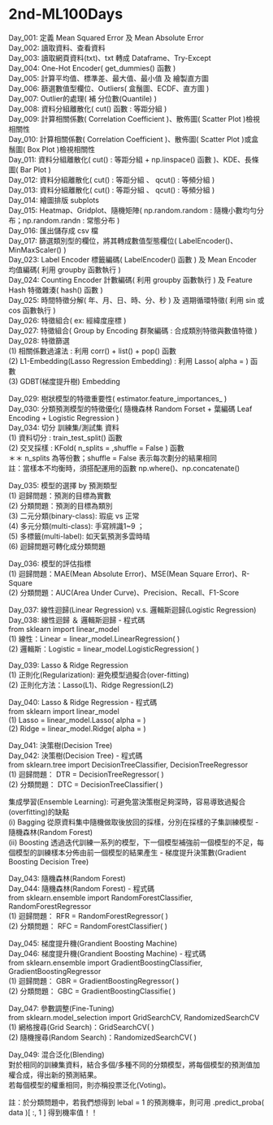 # 2nd-ML100Days
   
Day_001: 定義 Mean Squared Error 及 Mean Absolute Error  
Day_002: 讀取資料、查看資料  
Day_003: 讀取網頁資料(txt)、txt 轉成 Dataframe、Try-Except    
Day_004: One-Hot Encoder( get_dummies() 函數 )    
Day_005: 計算平均值、標準差、最大值、最小值 及 繪製直方圖  
Day_006: 篩選數值型欄位、Outliers( 盒鬚圖、ECDF、直方圖 )  
Day_007: Outlier的處理( 補 分位數(Quantile) )  
Day_008: 資料分組離散化( cut() 函數 : 等距分組 )  
Day_009: 計算相關係數( Correlation Coefficient )、散佈圖( Scatter Plot )檢視相關性  
Day_010: 計算相關係數( Correlation Coefficient )、散佈圖( Scatter Plot )或盒鬚圖( Box Plot )檢視相關性  
Day_011: 資料分組離散化( cut() : 等距分組 + np.linspace() 函數 )、KDE、長條圖( Bar Plot )  
Day_012: 資料分組離散化( cut() : 等距分組 、 qcut() : 等頻分組 )  
Day_013: 資料分組離散化( cut() : 等距分組 、 qcut() : 等頻分組 )  
Day_014: 繪圖排版 subplots   
Day_015: Heatmap、Gridplot、隨機矩陣( np.random.random : 隨機小數均勻分布；np.random.randn : 常態分布 )   
Day_016: 匯出儲存成 csv 檔  
Day_017: 篩選類別型的欄位，將其轉成數值型態欄位( LabelEncoder()、MinMaxScaler() )  
Day_023: Label Encoder 標籤編碼( LabelEncoder() 函數 ) 及 Mean Encoder 均值編碼( 利用 groupby 函數執行 )  
Day_024: Counting Encoder 計數編碼( 利用 groupby 函數執行 ) 及 Feature Hash 特徵雜湊( hash() 函數 )  
Day_025: 時間特徵分解( 年、月、日、時、分、秒 ) 及 週期循環特徵( 利用 sin 或 cos 函數執行 )  
Day_026: 特徵組合( ex: 經緯度座標 )  
Day_027: 特徵組合( Group by Encoding 群聚編碼 : 合成類別特徵與數值特徵 )  
Day_028: 特徵篩選    
         (1) 相關係數過濾法 : 利用 corr() + list() + pop() 函數   
         (2) L1-Embedding(Lasso Regression Embedding) : 利用 Lasso( alpha = ) 函數  
         (3) GDBT(梯度提升樹) Embedding    
  
Day_029: 樹狀模型的特徵重要性( estimator.feature_importances_ )  
Day_030: 分類預測模型的特徵優化( 隨機森林 Random Forset + 葉編碼 Leaf Encoding + Logistic Regression )  
Day_034: 切分 訓練集/測試集 資料    
         (1) 資料切分 : train_test_split() 函數   
         (2) 交叉採樣 : KFold( n_splits = ,shuffle = False ) 函數   
         ＊＊ n_splits 為等份數；shuffle = False 表示每次劃分的結果相同  
         註：當樣本不均衡時，須搭配運用的函數 np.where()、np.concatenate()  

Day_035: 模型的選擇 by 預測類型  
         (1) 迴歸問題：預測的目標為實數  
         (2) 分類問題：預測的目標為類別  
         (3) 二元分類(binary-class): 瑕疵 vs 正常  
         (4) 多元分類(multi-class): 手寫辨識1~9 ；    
         (5) 多標籤(multi-label): 如天氣預測多雲時晴  
         (6) 迴歸問題可轉化成分類問題
  
Day_036: 模型的評估指標  
         (1) 迴歸問題：MAE(Mean Absolute Error)、MSE(Mean Square Error)、R-Square  
         (2) 分類問題：AUC(Area Under Curve)、Precision、Recall、F1-Score  
  
Day_037: 線性迴歸(Linear Regression) v.s. 邏輯斯迴歸(Logistic Regression)  
Day_038: 線性迴歸 ＆ 邏輯斯迴歸 - 程式碼    
         from sklearn import linear_model  
         (1) 線性：Linear = linear_model.LinearRegression( )  
         (2) 邏輯斯：Logistic = linear_model.LogisticRegression( )   
         
Day_039: Lasso & Ridge Regression  
         (1) 正則化(Regularization): 避免模型過擬合(over-fitting)  
         (2) 正則化方法：Lasso(L1)、Ridge Regression(L2)   

Day_040: Lasso & Ridge Regression - 程式碼     
         from sklearn import linear_model  
         (1) Lasso = linear_model.Lasso( alpha =  )  
         (2) Ridge = linear_model.Ridge( alpha =  )  
  
Day_041: 決策樹(Decision Tree)     
Day_042: 決策樹(Decision Tree) - 程式碼     
         from sklearn.tree import DecisionTreeClassifier, DecisionTreeRegressor    
         (1) 迴歸問題： DTR = DecisionTreeRegressor( )  
         (2) 分類問題： DTC = DecisionTreeClassifier( )  
  
   
集成學習(Ensemble Learning): 可避免當決策樹足夠深時，容易導致過擬合(overfitting)的缺點   
(i) Bagging 從原資料集中隨機做取後放回的採樣，分別在採樣的子集訓練模型 - 隨機森林(Random Forest)   
(ii) Boosting 透過迭代訓練一系列的模型，下一個模型補強前一個模型的不足，每個模型的訓練樣本分佈由前一個模型的結果產生 - 梯度提升決策數(Gradient Boosting Decision Tree)

Day_043: 隨機森林(Random Forest)        
Day_044: 隨機森林(Random Forest) - 程式碼   
         from sklearn.ensemble import RandomForestClassifier, RandomForestRegressor    
         (1) 迴歸問題： RFR = RandomForestRegressor( )  
         (2) 分類問題： RFC = RandomForestClassifier( ) 
         
Day_045: 梯度提升機(Grandient Boosting Machine)       
Day_046: 梯度提升機(Grandient Boosting Machine) - 程式碼   
         from sklearn.ensemble import GradientBoostingClassifier, GradientBoostingRegressor   
         (1) 迴歸問題： GBR = GradientBoostingRegressor( )  
         (2) 分類問題： GBC = GradientBoostingClassifie( ) 
                  
Day_047: 參數調整(Fine-Tuning)  
         from sklearn.model_selection import GridSearchCV, RandomizedSearchCV  
         (1) 網格搜尋(Grid Search)：GridSearchCV( )  
         (2) 隨機搜尋(Random Search)：RandomizedSearchCV( )    
         
Day_049: 混合泛化(Blending)  
         對於相同的訓練集資料，結合多個/多種不同的分類模型，將每個模型的預測值加權合成，得出新的預測結果。  
         若每個模型的權重相同，則亦稱投票泛化(Voting)。  
  
註：於分類問題中，若我們想得到 lebal = 1 的預測機率，則可用 .predict_proba( data )[ :, 1 ]  得到機率值！！  
  
  
  
